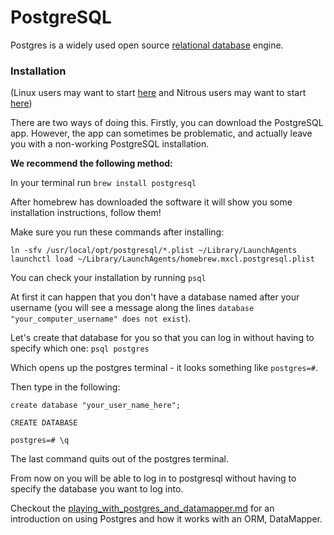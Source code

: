 # PostgreSQL

Postgres is a widely used open source [relational database](http://en.wikipedia.org/wiki/Relational_database) engine.

### Installation

(Linux users may want to start [here](postgres_linux.md) and Nitrous users may want to start [here](postgres_nitrous.md))

There are two ways of doing this. Firstly, you can download the PostgreSQL app. However, the app can sometimes be problematic, and actually leave you with a non-working PostgreSQL installation.

**We recommend the following method:**

In your terminal run `brew install postgresql`

After homebrew has downloaded the software it will show you some installation instructions, follow them!

Make sure you run these commands after installing:

```shell
ln -sfv /usr/local/opt/postgresql/*.plist ~/Library/LaunchAgents
launchctl load ~/Library/LaunchAgents/homebrew.mxcl.postgresql.plist
```

You can check your installation by running `psql`

At first it can happen that you don't have a database named after your username (you will see a message along the lines `database "your_computer_username" does not exist`).

Let's create that database for you so that you can log in without having to specify which one: `psql postgres`

Which opens up the postgres terminal - it looks something like `postgres=#`.

Then type in the following:

```
create database "your_user_name_here";

CREATE DATABASE

postgres=# \q
```
The last command quits out of the postgres terminal.

From now on you will be able to log in to postgresql without having to specify the database you want to log into.

Checkout the [playing_with_postgres_and_datamapper.md](https://github.com/makersacademy/course/blob/master/pills/playing_with_postgres_and_datamapper.md) for an introduction on using Postgres and how it works with an ORM, DataMapper.

